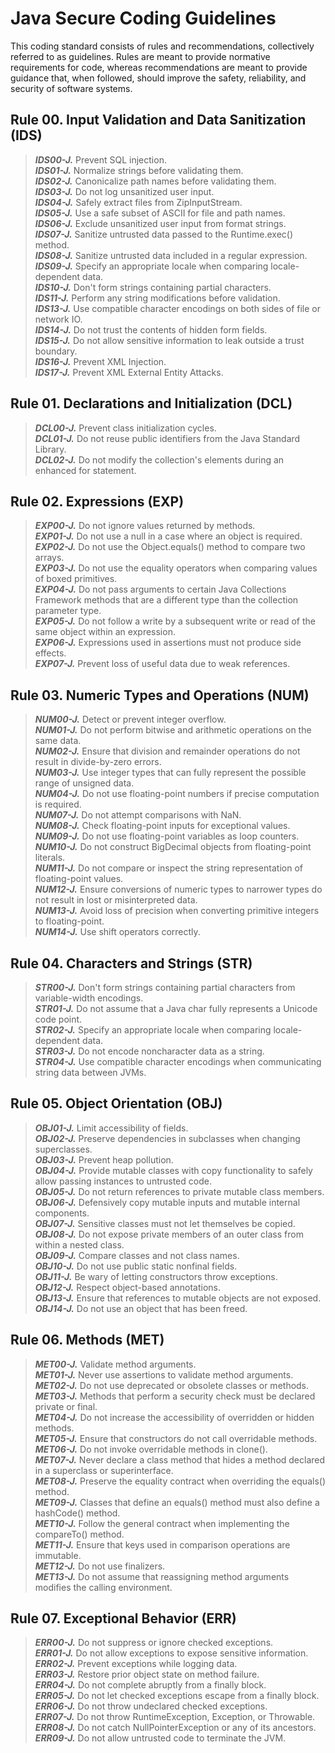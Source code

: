 # Java Secure Coding Guidelines  

This coding standard consists of rules and recommendations, collectively referred to as guidelines. Rules are meant to provide normative requirements for code, whereas recommendations are meant to provide guidance that, when followed, should improve the safety, reliability, and security of software systems.  

## Rule 00. Input Validation and Data Sanitization (IDS)  

> ***IDS00-J.*** Prevent SQL injection.  
> ***IDS01-J.*** Normalize strings before validating them.  
> ***IDS02-J.*** Canonicalize path names before validating them.  
> ***IDS03-J.*** Do not log unsanitized user input.  
> ***IDS04-J.*** Safely extract files from ZipInputStream.  
> ***IDS05-J.*** Use a safe subset of ASCII for file and path names.  
> ***IDS06-J.*** Exclude unsanitized user input from format strings.  
> ***IDS07-J.*** Sanitize untrusted data passed to the Runtime.exec() method.  
> ***IDS08-J.*** Sanitize untrusted data included in a regular expression.  
> ***IDS09-J.*** Specify an appropriate locale when comparing locale-dependent data.  
> ***IDS10-J.*** Don't form strings containing partial characters.  
> ***IDS11-J.*** Perform any string modifications before validation.  
> ***IDS13-J.*** Use compatible character encodings on both sides of file or network IO.  
> ***IDS14-J.*** Do not trust the contents of hidden form fields.  
> ***IDS15-J.*** Do not allow sensitive information to leak outside a trust boundary.  
> ***IDS16-J.*** Prevent XML Injection.  
> ***IDS17-J.*** Prevent XML External Entity Attacks.  


## Rule 01. Declarations and Initialization (DCL)

> ***DCL00-J.*** Prevent class initialization cycles.  
> ***DCL01-J.*** Do not reuse public identifiers from the Java Standard Library.  
> ***DCL02-J.*** Do not modify the collection's elements during an enhanced for statement.  


## Rule 02. Expressions (EXP)

> ***EXP00-J.*** Do not ignore values returned by methods.  
> ***EXP01-J.*** Do not use a null in a case where an object is required.  
> ***EXP02-J.*** Do not use the Object.equals() method to compare two arrays.  
> ***EXP03-J.*** Do not use the equality operators when comparing values of boxed primitives.  
> ***EXP04-J.*** Do not pass arguments to certain Java Collections Framework methods that are a different type than the collection parameter type.  
> ***EXP05-J.*** Do not follow a write by a subsequent write or read of the same object within an expression.  
> ***EXP06-J.*** Expressions used in assertions must not produce side effects.  
> ***EXP07-J.*** Prevent loss of useful data due to weak references. 

## Rule 03. Numeric Types and Operations (NUM)


> ***NUM00-J.*** Detect or prevent integer overflow.  
> ***NUM01-J.*** Do not perform bitwise and arithmetic operations on the same data.  
> ***NUM02-J.*** Ensure that division and remainder operations do not result in divide-by-zero errors.  
> ***NUM03-J.*** Use integer types that can fully represent the possible range of unsigned data.  
> ***NUM04-J.*** Do not use floating-point numbers if precise computation is required.  
> ***NUM07-J.*** Do not attempt comparisons with NaN.  
> ***NUM08-J.*** Check floating-point inputs for exceptional values.  
> ***NUM09-J.*** Do not use floating-point variables as loop counters.  
> ***NUM10-J.*** Do not construct BigDecimal objects from floating-point literals.  
> ***NUM11-J.*** Do not compare or inspect the string representation of floating-point values.  
> ***NUM12-J.*** Ensure conversions of numeric types to narrower types do not result in lost or misinterpreted data.  
> ***NUM13-J.*** Avoid loss of precision when converting primitive integers to floating-point.  
> ***NUM14-J.*** Use shift operators correctly.  

## Rule 04. Characters and Strings (STR)

> ***STR00-J.*** Don't form strings containing partial characters from variable-width encodings.  
> ***STR01-J.*** Do not assume that a Java char fully represents a Unicode code point.  
> ***STR02-J.*** Specify an appropriate locale when comparing locale-dependent data.  
> ***STR03-J.*** Do not encode noncharacter data as a string.  
> ***STR04-J.*** Use compatible character encodings when communicating string data between JVMs.  


## Rule 05. Object Orientation (OBJ)

> ***OBJ01-J.*** Limit accessibility of fields.  
> ***OBJ02-J.*** Preserve dependencies in subclasses when changing superclasses.  
> ***OBJ03-J.*** Prevent heap pollution.  
> ***OBJ04-J.*** Provide mutable classes with copy functionality to safely allow passing instances to untrusted code.  
> ***OBJ05-J.*** Do not return references to private mutable class members.  
> ***OBJ06-J.*** Defensively copy mutable inputs and mutable internal components.  
> ***OBJ07-J.*** Sensitive classes must not let themselves be copied.  
> ***OBJ08-J.*** Do not expose private members of an outer class from within a nested class.  
> ***OBJ09-J.*** Compare classes and not class names.  
> ***OBJ10-J.*** Do not use public static nonfinal fields.  
> ***OBJ11-J.*** Be wary of letting constructors throw exceptions.  
> ***OBJ12-J.*** Respect object-based annotations.  
> ***OBJ13-J.*** Ensure that references to mutable objects are not exposed.  
> ***OBJ14-J.*** Do not use an object that has been freed.  


## Rule 06. Methods (MET)

> ***MET00-J.*** Validate method arguments.  
> ***MET01-J.*** Never use assertions to validate method arguments.  
> ***MET02-J.*** Do not use deprecated or obsolete classes or methods.  
> ***MET03-J.*** Methods that perform a security check must be declared private or final.  
> ***MET04-J.*** Do not increase the accessibility of overridden or hidden methods.  
> ***MET05-J.*** Ensure that constructors do not call overridable methods.  
> ***MET06-J.*** Do not invoke overridable methods in clone().  
> ***MET07-J.*** Never declare a class method that hides a method declared in a superclass or superinterface.  
> ***MET08-J.*** Preserve the equality contract when overriding the equals() method.  
> ***MET09-J.*** Classes that define an equals() method must also define a hashCode() method.  
> ***MET10-J.*** Follow the general contract when implementing the compareTo() method.  
> ***MET11-J.*** Ensure that keys used in comparison operations are immutable.  
> ***MET12-J.*** Do not use finalizers.  
> ***MET13-J.*** Do not assume that reassigning method arguments modifies the calling environment.  



## Rule 07. Exceptional Behavior (ERR)


> ***ERR00-J.*** Do not suppress or ignore checked exceptions.  
> ***ERR01-J.*** Do not allow exceptions to expose sensitive information.  
> ***ERR02-J.*** Prevent exceptions while logging data.  
> ***ERR03-J.*** Restore prior object state on method failure.  
> ***ERR04-J.*** Do not complete abruptly from a finally block.  
> ***ERR05-J.*** Do not let checked exceptions escape from a finally block.  
> ***ERR06-J.*** Do not throw undeclared checked exceptions.  
> ***ERR07-J.*** Do not throw RuntimeException, Exception, or Throwable.  
> ***ERR08-J.*** Do not catch NullPointerException or any of its ancestors.  
> ***ERR09-J.*** Do not allow untrusted code to terminate the JVM.  







